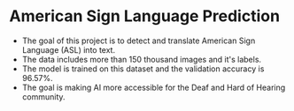 # American Sign Language Prediction
- The goal of this project is to detect and translate American Sign Language (ASL) into text.
- The data includes more than 150 thousand images and it's labels.
- The model is trained on this dataset and the validation accuracy is 96.57%.
- The goal is making AI more accessible for the Deaf and Hard of Hearing community.
